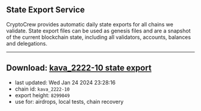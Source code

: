 ## State Export Service
CryptoCrew provides automatic daily state exports for all chains we validate. State export files can be used as genesis files and are a snapshot of the current blockchain state, including all validators, accounts, balances and delegations.

---
**Download: [kava_2222-10 state export](https://dl.ccvalidators.com/SERVICE/kava/kava_2222-10_export_8299049.json)**
---

- last updated: Wed Jan 24 2024 23:28:16
- chain id: `kava_2222-10`
- export height: `8299049`
- use for: airdrops, local tests, chain recovery
